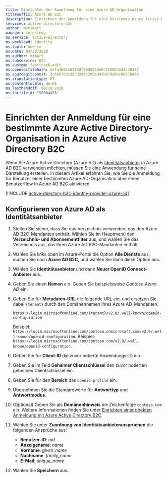 ```yaml
---
title: Einrichten der Anmeldung für eine Azure AD-Organisation
titleSuffix: Azure AD B2C
description: Einrichten der Anmeldung für eine bestimmte Azure Active Directory-Organisation in Azure Active Directory B2C.
services: active-directory-b2c
author: msmimart
manager: celestedg
ms.service: active-directory
ms.workload: identity
ms.topic: how-to
ms.date: 04/20/2020
ms.author: mimart
ms.subservice: B2C
ms.custom: fasttrack-edit
ms.openlocfilehash: e4fa4b64c6519df90d5883e8c5760b3ed2ce0337
ms.sourcegitcommit: 3c66bfd9c36cd204c299ed43b67de0ec08a7b968
ms.translationtype: HT
ms.contentlocale: de-DE
ms.lasthandoff: 09/10/2020
ms.locfileid: "90004458"
---
```

# <a name="set-up-sign-in-for-a-specific-azure-active-directory-organization-in-azure-active-directory-b2c"></a>Einrichten der Anmeldung für eine bestimmte Azure Active Directory-Organisation in Azure Active Directory B2C

Wenn Sie Azure Active Directory (Azure AD) als [Identitätsanbieter](authorization-code-flow.md) in Azure AD B2C verwenden möchten, müssen Sie eine Anwendung für seine Darstellung erstellen. In diesem Artikel erfahren Sie, wie Sie die Anmeldung für Benutzer einer bestimmten Azure AD-Organisation über einen Benutzerflow in Azure AD B2C aktivieren.

[!INCLUDE [active-directory-b2c-identity-provider-azure-ad](../../includes/active-directory-b2c-identity-provider-azure-ad.md)]

## <a name="configure-azure-ad-as-an-identity-provider"></a>Konfigurieren von Azure AD als Identitätsanbieter

1. Stellen Sie sicher, dass Sie das Verzeichnis verwenden, das den Azure AD B2C-Mandanten enthält. Wählen Sie im Hauptmenü den **Verzeichnis- und Abonnementfilter** aus, und wählen Sie das Verzeichnis aus, das Ihren Azure AD B2C-Mandanten enthält.
1. Wählen Sie links oben im Azure-Portal die Option **Alle Dienste** aus, suchen Sie nach **Azure AD B2C**, und wählen Sie dann diese Option aus.
1. Wählen Sie **Identitätsanbieter** und dann **Neuer OpenID Connect-Anbieter** aus.
1. Geben Sie einen **Namen** ein. Geben Sie beispielsweise *Contoso Azure AD* ein.
1. Geben Sie für **Metadaten-URL** die folgende URL ein, und ersetzen Sie dabei `{tenant}` durch den Domänennamen Ihres Azure AD-Mandanten.

    ```
    https://login.microsoftonline.com/{tenant}/v2.0/.well-known/openid-configuration
    ```

    Beispiel: `https://login.microsoftonline.com/contoso.onmicrosoft.com/v2.0/.well-known/openid-configuration`.
    Beispiel: `https://login.microsoftonline.com/contoso.com/v2.0/.well-known/openid-configuration`.

1. Geben Sie für **Client-ID** die zuvor notierte Anwendungs-ID ein.
1. Geben Sie im Feld **Geheimer Clientschlüssel** den zuvor notierten geheimen Clientschlüssel ein.
1. Geben Sie für den **Bereich** das `openid profile` ein.
1. Übernehmen Sie die Standardwerte für **Antworttyp** und **Antwortmodus**.
1. (Optional) Geben Sie als **Domänenhinweis** die Zeichenfolge `contoso.com` ein. Weitere Informationen finden Sie unter [Einrichten einer direkten Anmeldung mit Azure Active Directory B2C](direct-signin.md#redirect-sign-in-to-a-social-provider).
1. Wählen Sie unter **Zuordnung von Identitätsanbieteransprüchen** die folgenden Ansprüche aus:

    * **Benutzer-ID**: *oid*
    * **Anzeigename**: *name*
    * **Vorname**: *given_name*
    * **Nachname**: *family_name*
    * **E-Mail**: *unique_name*

1. Wählen Sie **Speichern** aus.

